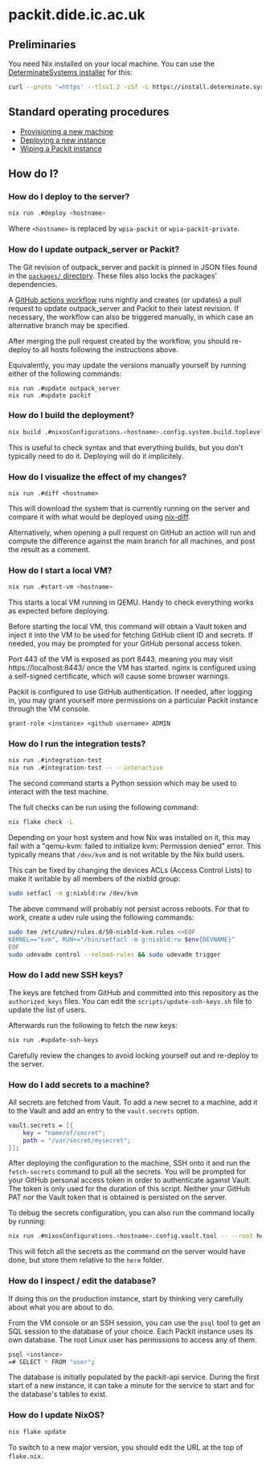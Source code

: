 # packit.dide.ic.ac.uk

## Preliminaries

You need Nix installed on your local machine. You can use the
[DeterminateSystems installer](https://github.com/DeterminateSystems/nix-installer) for this:

```sh
curl --proto '=https' --tlsv1.2 -sSf -L https://install.determinate.systems/nix | sh -s -- install
```

## Standard operating procedures
- [Provisioning a new machine](playbooks/new-machine-provisioning.md)
- [Deploying a new instance](playbooks/new-packit-instance.md)
- [Wiping a Packit instance](playbooks/wipe-packit-instance.md)

## How do I?
### How do I deploy to the server?

```sh
nix run .#deploy <hostname>
```

Where `<hostname>` is replaced by `wpia-packit` or `wpia-packit-private`.

### How do I update outpack_server or Packit?

The Git revision of outpack_server and packit is pinned in JSON files found in
the [`packages/` directory](packages). These files also locks the packages'
dependencies.

A [GitHub actions workflow](.github/workflows/update.yaml) runs nightly and
creates (or updates) a pull request to update outpack_server and Packit to
their latest revision. If necessary, the workflow can also be triggered
manually, in which case an alternative branch may be specified.

After merging the pull request created by the workflow, you should re-deploy to
all hosts following the instructions above.

Equivalently, you may update the versions manually yourself by running either
of the following commands:

```
nix run .#update outpack_server
nix run .#update packit
```

### How do I build the deployment?

```sh
nix build .#nixosConfigurations.<hostname>.config.system.build.toplevel
```

This is useful to check syntax and that everything builds, but you don't
typically need to do it. Deploying will do it implicitely.

### How do I visualize the effect of my changes?

```
nix run .#diff <hostname>
```

This will download the system that is currently running on the server and
compare it with what would be deployed using [nix-diff](https://github.com/Gabriella439/nix-diff).

Alternatively, when opening a pull request on GitHub an action will run and
compute the difference against the main branch for all machines, and post the
result as a comment.

### How do I start a local VM?

```sh
nix run .#start-vm <hostname>
```

This starts a local VM running in QEMU. Handy to check everything works as
expected before deploying.

Before starting the local VM, this command will obtain a Vault token and inject
it into the VM to be used for fetching GitHub client ID and secrets. If needed,
you may be prompted for your GitHub personal access token.

Port 443 of the VM is exposed as port 8443, meaning you may visit
https://localhost:8443/ once the VM has started. nginx is configured using a
self-signed certificate, which will cause some browser warnings.

Packit is configured to use GitHub authentication. If needed, after logging in,
you may grant yourself more permissions on a particular Packit instance through
the VM console.

```
grant-role <instance> <github username> ADMIN
```

### How do I run the integration tests?

```sh
nix run .#integration-test
nix run .#integration-test -- --interactive
```

The second command starts a Python session which may be used to interact with the test machine.

The full checks can be run using the following command:
```sh
nix flake check -L
```

Depending on your host system and how Nix was installed on it, this may fail
with a "qemu-kvm: failed to initialize kvm: Permission denied" error. This
typically means that `/dev/kvm` and is not writable by the Nix build users.

This can be fixed by changing the devices ACLs (Access Control Lists) to make it writable by all
members of the nixbld group:

```sh
sudo setfacl -m g:nixbld:rw /dev/kvm
```

The above command will probably not persist across reboots. For that to work,
create a udev rule using the following commands:

```sh
sudo tee /etc/udev/rules.d/50-nixbld-kvm.rules <<EOF
KERNEL=="kvm", RUN+="/bin/setfacl -m g:nixbld:rw $env{DEVNAME}"
EOF
sudo udevadm control --reload-rules && sudo udevadm trigger
```

### How do I add new SSH keys?

The keys are fetched from GitHub and committed into this repository as the
`authorized_keys` files. You can edit the `scripts/update-ssh-keys.sh` file to
update the list of users.

Afterwards run the following to fetch the new keys:
```sh
nix run .#update-ssh-keys
```

Carefully review the changes to avoid locking yourself out and re-deploy to the
server.

### How do I add secrets to a machine?

All secrets are fetched from Vault. To add a new secret to a machine, add it
to the Vault and add an entry to the `vault.secrets` option.

```nix
vault.secrets = [{
    key = "name/of/secret";
    path = "/var/secret/mysecret";
}];
```

After deploying the configuration to the machine, SSH onto it and run the
`fetch-secrets` command to pull all the secrets. You will be prompted for your
GitHub personal access token in order to authenticate against Vault.  The
token is only used for the duration of this script. Neither your GitHub PAT
nor the Vault token that is obtained is persisted on the server.

To debug the secrets configuration, you can also run the command locally by
running:

```sh
nix run .#nixosConfigurations.<hostname>.config.vault.tool -- --root here
```

This will fetch all the secrets as the command on the server would have done,
but store them relative to the `here` folder.

### How do I inspect / edit the database?

If doing this on the production instance, start by thinking very carefully
about what you are about to do.

From the VM console or an SSH session, you can use the `psql` tool to get an
SQL session to the database of your choice. Each Packit instance uses its own
database. The root Linux user has permissions to access any of them.

```sh
psql <instance>
=# SELECT * FROM "user";
```

The database is initially populated by the packit-api service. During the first
start of a new instance, it can take a minute for the service to start and for
the database's tables to exist.

### How do I update NixOS?

```sh
nix flake update
```

To switch to a new major version, you should edit the URL at the top of `flake.nix`.

